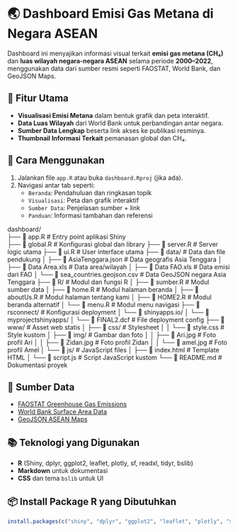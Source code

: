 # 🌏 Dashboard Emisi Gas Metana di Negara ASEAN

Dashboard ini menyajikan informasi visual terkait **emisi gas metana (CH₄)** dan **luas wilayah negara-negara ASEAN** selama periode **2000–2022**, menggunakan data dari sumber resmi seperti FAOSTAT, World Bank, dan GeoJSON Maps.

## 📌 Fitur Utama

- **Visualisasi Emisi Metana** dalam bentuk grafik dan peta interaktif.
- **Data Luas Wilayah** dari World Bank untuk perbandingan antar negara.
- **Sumber Data Lengkap** beserta link akses ke publikasi resminya.
- **Thumbnail Informasi Terkait** pemanasan global dan CH₄.

## 🚀 Cara Menggunakan

1. Jalankan file `app.R` atau buka `dashboard.Rproj` (jika ada).
2. Navigasi antar tab seperti:
   - `Beranda`: Pendahuluan dan ringkasan topik
   - `Visualisasi`: Peta dan grafik interaktif
   - `Sumber Data`: Penjelasan sumber + link
   - `Panduan`: Informasi tambahan dan referensi

dashboard/  
├── 📄 app.R                    # Entry point aplikasi Shiny  
├── 📄 global.R                 # Konfigurasi global dan library
├── 📄 server.R                 # Server logic utama
├── 📄 ui.R                     # User interface utama
├── 📁 data/                    # Data dan file pendukung
│   ├── 📄 AsiaTenggara.json    # Data geografis Asia Tenggara
│   ├── 📄 Data Area.xls        # Data area/wilayah
│   ├── 📄 Data FAO.xls         # Data emisi dari FAO
│   └── 📄 sea_countries.geojson.csv # Data GeoJSON negara Asia Tenggara
├── 📁 R/                       # Modul dan fungsi R
│   ├── 📄 sumber.R             # Modul sumber data
│   ├── 📄 home.R               # Modul halaman beranda
│   ├── 📄 aboutUs.R            # Modul halaman tentang kami
│   ├── 📄 HOME2.R              # Modul beranda alternatif
│   └── 📄 menu.R               # Modul menu navigasi
├── 📁 rsconnect/               # Konfigurasi deployment
│   └── 📁 shinyapps.io/
│       └── 📁 myprojectshinyapps/
│           └── 📄 FINAL2.dcf   # File deployment config
├── 📁 www/                     # Asset web statis
│   ├── 📁 css/                 # Stylesheet
│   │   └── 📄 style.css        # Style kustom
│   ├── 📁 img/                 # Gambar dan foto
│   │   ├── 📄 Ari.jpg          # Foto profil Ari
│   │   ├── 📄 Zidan.jpg        # Foto profil Zidan
│   │   └── 📄 amel.jpg         # Foto profil Amel
│   └── 📁 js/                  # JavaScript files
│       ├── 📄 index.html       # Template HTML
│       └── 📄 script.js        # Script JavaScript kustom
└── 📄 README.md                # Dokumentasi proyek


## 🔗 Sumber Data

- [FAOSTAT Greenhouse Gas Emissions](https://www.fao.org/faostat/en/#data/GT)
- [World Bank Surface Area Data](https://data.worldbank.org/indicator/AG.SRF.TOTL.K2)
- [GeoJSON ASEAN Maps](https://geojson-maps.kyd.au/?utm_source=self&utm_medium=redirect)

## 📚 Teknologi yang Digunakan

- **R** (Shiny, dplyr, ggplot2, leaflet, plotly, sf, readxl, tidyr, bslib)
- **Markdown** untuk dokumentasi
- **CSS** dan tema `bslib` untuk UI

## 📦 Install Package R yang Dibutuhkan

```r
install.packages(c("shiny", "dplyr", "ggplot2", "leaflet", "plotly", "sf", "readxl", "tidyr", "bslib"))
